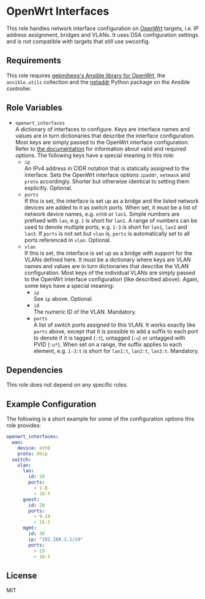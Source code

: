 OpenWrt Interfaces
==================

This role handles network interface configuration on [OpenWrt](https://www.openwrt.org/) targets, i.e. IP address assignment, bridges and VLANs.
It uses DSA configuration settings and is not compatible with targets that still use swconfig.

Requirements
------------

This role requires [gekmihesg's Ansible library for OpenWrt](https://github.com/gekmihesg/ansible-openwrt), the `ansible.utils` collection and the [netaddr](https://github.com/netaddr/netaddr/) Python package on the Ansible controller.

Role Variables
--------------

* `openwrt_interfaces`  
  A dictionary of interfaces to configure. Keys are interface names and values are in turn dictionaries that describe the interface configuration.
  Most keys are simply passed to the OpenWrt interface configuration.
  Refer to [the documentation](https://openwrt.org/docs/guide-user/base-system/basic-networking#interface_sections) for information about valid and required options.
  The following keys have a special meaning in this role:
  * `ip`  
    An IPv4 address in CIDR notation that is statically assigned to the interface.
    Sets the OpenWrt interface options `ipaddr`, `netmask` and `proto` accordingly.
    Shorter but otherwise identical to setting them explicitly.
    Optional.
  * `ports`  
    If this is set, the interface is set up as a bridge and the listed network devices are added to it as switch ports.
    When set, it must be a list of network device names, e.g. `eth0` or `lan1`.
    Simple numbers are prefixed with `lan`, e.g. `1` is short for `lan1`.
    A range of numbers can be used to denote multiple ports, e.g. `1-3` is short for `lan1`, `lan2` and `lan3`.
    If `ports` is not set but `vlan` is, `ports` is automatically set to all ports referenced in `vlan`.
    Optional.
  * `vlan`  
    If this is set, the interface is set up as a bridge with support for the VLANs defined here.
    It must be a dictionary where keys are VLAN names and values are in turn dictionaries that describe the VLAN configuration.
    Most keys of the individual VLANs are simply passed to the OpenWrt interface configuration (like described above).
    Again, some keys have a special meaning:
    * `ip`  
      See `ip` above.
      Optional.
    * `id`  
      The numeric ID of the VLAN.
      Mandatory.
    * `ports`  
      A list of switch ports assigned to this VLAN.
      It works exactly like `ports` above, except that it is possible to add a suffix to each port to denote if it is tagged (`:t`), untagged (`:u`) or untagged with PVID (`:u*`).
      When set on a range, the suffix applies to each element, e.g. `1-3:t` is short for `lan1:t`, `lan2:t`, `lan3:t`.
      Mandatory.

Dependencies
------------

This role does not depend on any specific roles.

Example Configuration
---------------------

The following is a short example for some of the configuration options this role provides:

```yaml
openwrt_interfaces:
  wan:
    device: eth0
    proto: dhcp
  switch:
    vlan:
      lan:
        id: 10
        ports:
          - 1-8
          - 16:t
      guest:
        id: 20
        ports:
          - 9-14
          - 16:t
      mgmt:
        id: 30
        ip: "192.168.1.1/24"
        ports:
          - 15
          - 16:t
```

License
-------

MIT
